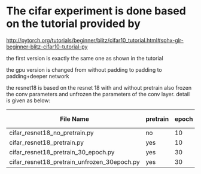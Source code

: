 # The cifar experiment is done based on the tutorial provided by 
http://pytorch.org/tutorials/beginner/blitz/cifar10_tutorial.html#sphx-glr-beginner-blitz-cifar10-tutorial-py


the first version is exactly the same one as shown in the tutorial

the gpu version is changed from without padding to padding to padding+deeper network

the resnet18 is based on the resnet 18 with and without pretrain also frozen the conv parameters and unfrozen the parameters of the conv layer. detail is given as below:

| File Name                                 | pretrain    |epoch|frozen conv|result|
| ------------------------------------------|------------- |-----|----------|------|
| cifar_resnet18_no_pretrain.py             | no           |10   |n/a|     71 %|
| cifar_resnet18_pretrain.py                | yes          |10   |yes|   76 %|
| cifar_resnet18_pretrain_30_epoch.py       | yes          |30   |yes|   77 %|
|cifar_resnet18_pretrain_unfrozen_30epoch.py|  yes         |30   |no|  93 %  |
 
